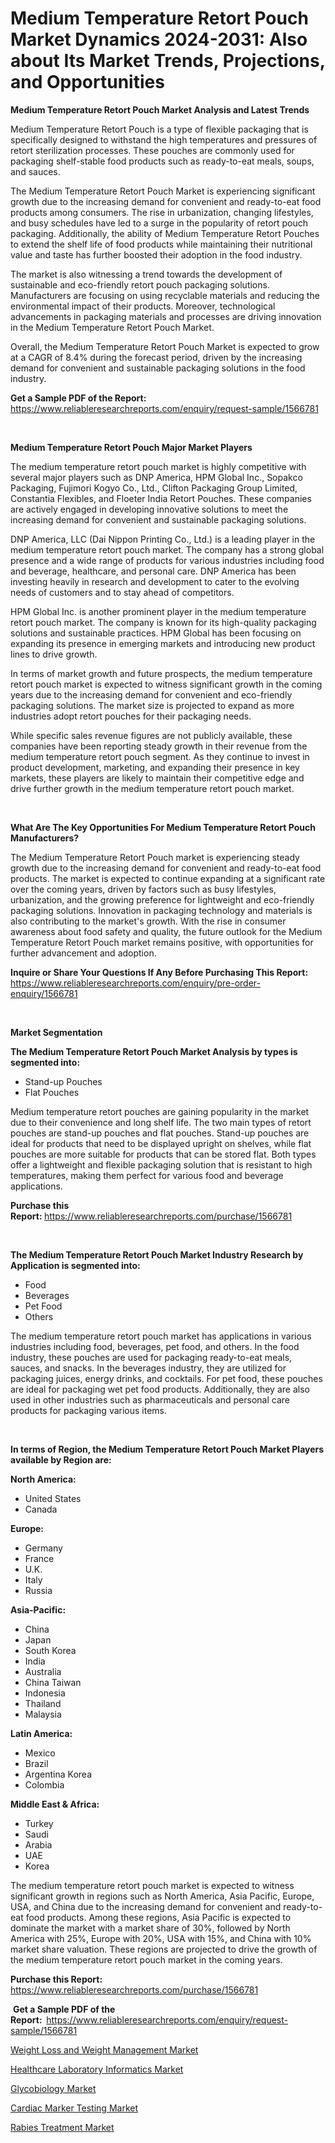 <p><h1>Medium Temperature Retort Pouch Market Dynamics 2024-2031: Also about Its Market Trends, Projections, and Opportunities</h1></p><p><strong>Medium Temperature Retort Pouch Market Analysis and Latest Trends</strong></p>
<p><p>Medium Temperature Retort Pouch is a type of flexible packaging that is specifically designed to withstand the high temperatures and pressures of retort sterilization processes. These pouches are commonly used for packaging shelf-stable food products such as ready-to-eat meals, soups, and sauces.</p><p>The Medium Temperature Retort Pouch Market is experiencing significant growth due to the increasing demand for convenient and ready-to-eat food products among consumers. The rise in urbanization, changing lifestyles, and busy schedules have led to a surge in the popularity of retort pouch packaging. Additionally, the ability of Medium Temperature Retort Pouches to extend the shelf life of food products while maintaining their nutritional value and taste has further boosted their adoption in the food industry.</p><p>The market is also witnessing a trend towards the development of sustainable and eco-friendly retort pouch packaging solutions. Manufacturers are focusing on using recyclable materials and reducing the environmental impact of their products. Moreover, technological advancements in packaging materials and processes are driving innovation in the Medium Temperature Retort Pouch Market.</p><p>Overall, the Medium Temperature Retort Pouch Market is expected to grow at a CAGR of 8.4% during the forecast period, driven by the increasing demand for convenient and sustainable packaging solutions in the food industry.</p></p>
<p><strong>Get a Sample PDF of the Report:&nbsp;</strong> <a href="https://www.reliableresearchreports.com/enquiry/request-sample/1566781">https://www.reliableresearchreports.com/enquiry/request-sample/1566781</a></p>
<p>&nbsp;</p>
<p><strong>Medium Temperature Retort Pouch Major Market Players</strong></p>
<p><p>The medium temperature retort pouch market is highly competitive with several major players such as DNP America, HPM Global Inc., Sopakco Packaging, Fujimori Kogyo Co., Ltd., Clifton Packaging Group Limited, Constantia Flexibles, and Floeter India Retort Pouches. These companies are actively engaged in developing innovative solutions to meet the increasing demand for convenient and sustainable packaging solutions.</p><p>DNP America, LLC (Dai Nippon Printing Co., Ltd.) is a leading player in the medium temperature retort pouch market. The company has a strong global presence and a wide range of products for various industries including food and beverage, healthcare, and personal care. DNP America has been investing heavily in research and development to cater to the evolving needs of customers and to stay ahead of competitors.</p><p>HPM Global Inc. is another prominent player in the medium temperature retort pouch market. The company is known for its high-quality packaging solutions and sustainable practices. HPM Global has been focusing on expanding its presence in emerging markets and introducing new product lines to drive growth.</p><p>In terms of market growth and future prospects, the medium temperature retort pouch market is expected to witness significant growth in the coming years due to the increasing demand for convenient and eco-friendly packaging solutions. The market size is projected to expand as more industries adopt retort pouches for their packaging needs.</p><p>While specific sales revenue figures are not publicly available, these companies have been reporting steady growth in their revenue from the medium temperature retort pouch segment. As they continue to invest in product development, marketing, and expanding their presence in key markets, these players are likely to maintain their competitive edge and drive further growth in the medium temperature retort pouch market.</p></p>
<p>&nbsp;</p>
<p><strong>What Are The Key Opportunities For Medium Temperature Retort Pouch Manufacturers?</strong></p>
<p><p>The Medium Temperature Retort Pouch market is experiencing steady growth due to the increasing demand for convenient and ready-to-eat food products. The market is expected to continue expanding at a significant rate over the coming years, driven by factors such as busy lifestyles, urbanization, and the growing preference for lightweight and eco-friendly packaging solutions. Innovation in packaging technology and materials is also contributing to the market's growth. With the rise in consumer awareness about food safety and quality, the future outlook for the Medium Temperature Retort Pouch market remains positive, with opportunities for further advancement and adoption.</p></p>
<p><strong>Inquire or Share Your Questions If Any Before Purchasing This Report:</strong> <a href="https://www.reliableresearchreports.com/enquiry/pre-order-enquiry/1566781">https://www.reliableresearchreports.com/enquiry/pre-order-enquiry/1566781</a></p>
<p>&nbsp;</p>
<p><strong>Market Segmentation</strong></p>
<p><strong>The Medium Temperature Retort Pouch Market Analysis by types is segmented into:</strong></p>
<p><ul><li>Stand-up Pouches</li><li>Flat Pouches</li></ul></p>
<p><p>Medium temperature retort pouches are gaining popularity in the market due to their convenience and long shelf life. The two main types of retort pouches are stand-up pouches and flat pouches. Stand-up pouches are ideal for products that need to be displayed upright on shelves, while flat pouches are more suitable for products that can be stored flat. Both types offer a lightweight and flexible packaging solution that is resistant to high temperatures, making them perfect for various food and beverage applications.</p></p>
<p><strong>Purchase this Report:&nbsp;</strong><a href="https://www.reliableresearchreports.com/purchase/1566781">https://www.reliableresearchreports.com/purchase/1566781</a></p>
<p>&nbsp;</p>
<p><strong>The Medium Temperature Retort Pouch Market Industry Research by Application is segmented into:</strong></p>
<p><ul><li>Food</li><li>Beverages</li><li>Pet Food</li><li>Others</li></ul></p>
<p><p>The medium temperature retort pouch market has applications in various industries including food, beverages, pet food, and others. In the food industry, these pouches are used for packaging ready-to-eat meals, sauces, and snacks. In the beverages industry, they are utilized for packaging juices, energy drinks, and cocktails. For pet food, these pouches are ideal for packaging wet pet food products. Additionally, they are also used in other industries such as pharmaceuticals and personal care products for packaging various items.</p></p>
<p>&nbsp;</p>
<p><strong>In terms of Region, the Medium Temperature Retort Pouch Market Players available by Region are:</strong></p>
<p>
    <p> <strong> North America: </strong>
        <ul>
            <li>United States</li>
            <li>Canada</li>
        </ul>
        </p> 
    <p> <strong> Europe: </strong>
        <ul>
            <li>Germany</li>
            <li>France</li>
            <li>U.K.</li>
            <li>Italy</li>
            <li>Russia</li>
        </ul>
        </p> 
    <p> <strong> Asia-Pacific: </strong>
        <ul>
            <li>China</li>
            <li>Japan</li>
            <li>South Korea</li>
            <li>India</li>
            <li>Australia</li>
            <li>China Taiwan</li>
            <li>Indonesia</li>
            <li>Thailand</li>
            <li>Malaysia</li>
        </ul>
        </p> 
    <p> <strong> Latin America: </strong>
        <ul>
            <li>Mexico</li>
            <li>Brazil</li>
            <li>Argentina Korea</li>
            <li>Colombia</li>
        </ul>
        </p> 
    <p> <strong> Middle East & Africa: </strong>
        <ul>
            <li>Turkey</li>
            <li>Saudi</li>
            <li>Arabia</li>
            <li>UAE</li>
            <li>Korea</li>
        </ul>
    </p>
    </p>
<p><p>The medium temperature retort pouch market is expected to witness significant growth in regions such as North America, Asia Pacific, Europe, USA, and China due to the increasing demand for convenient and ready-to-eat food products. Among these regions, Asia Pacific is expected to dominate the market with a market share of 30%, followed by North America with 25%, Europe with 20%, USA with 15%, and China with 10% market share valuation. These regions are projected to drive the growth of the medium temperature retort pouch market in the coming years.</p></p>
<p><strong>Purchase this Report: </strong><a href="https://www.reliableresearchreports.com/purchase/1566781">https://www.reliableresearchreports.com/purchase/1566781</a></p>
<p>&nbsp;<strong>Get a Sample PDF of the Report:&nbsp;&nbsp;</strong><a href="https://www.reliableresearchreports.com/enquiry/request-sample/1566781">https://www.reliableresearchreports.com/enquiry/request-sample/1566781</a></p>
<p><strong></strong></p>
<p><p><a href="https://medium.com/@geoanderson1978/weight-loss-and-weight-management-market-trends-and-market-analysis-forecasted-for-period-2024-2031-18ac9e82d8a2">Weight Loss and Weight Management Market</a></p><p><a href="https://medium.com/@nelsonhauck/healthcare-laboratory-informatics-market-analysis-its-cagr-market-segmentation-and-global-32d2375fc222">Healthcare Laboratory Informatics Market</a></p><p><a href="https://medium.com/@nayelibosco/glycobiology-market-research-report-its-history-and-forecast-2024-to-2031-01f5c00e7fdb">Glycobiology Market</a></p><p><a href="https://medium.com/@geoanderson1978/cardiac-marker-testing-market-report-reveals-the-latest-trends-and-growth-opportunities-of-this-b46e7efe01d2">Cardiac Marker Testing Market</a></p><p><a href="https://medium.com/@nelsonhauck/rabies-treatment-market-furnishes-information-on-market-share-market-trends-and-market-growth-bf54683c20dd">Rabies Treatment Market</a></p></p>